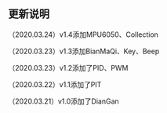 ## 更新说明

（2020.03.24）v1.4添加MPU6050、Collection

（2020.03.23）v1.3添加BianMaQi、Key、Beep

（2020.03.23）v1.2添加了PID、PWM

（2020.03.22）v1.1添加了PIT

（2020.03.21）v1.0添加了DianGan